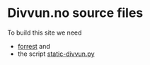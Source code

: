 # Divvun.no source files

To build this site we need

* [forrest](https://giellalt.github.io/infra/forrest-howto.html) and
* the script
  [static-divvun.py](https://github.com/giellalt/giella-core/blob/master/scripts/static-divvun.py)
